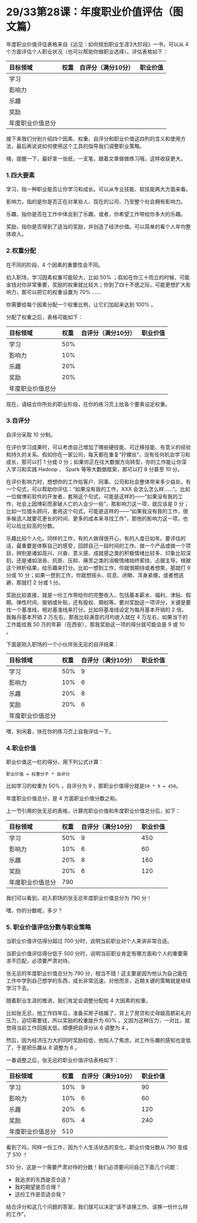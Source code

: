 # 29/33第28课：年度职业价值评估（图文篇）

年度职业价值评估表格来自《远见：如何规划职业生涯3大阶段》一书，可以从 4 个方面评估个人职业状况（也可以帮助你做职业选择）。评估表格如下：

| 目标领域         | 权重 | 自评分（满分10分） | 职业价值 |
| :--------------- | :--- | :----------------- | :------- |
| 学习             |      |                    |          |
| 影响力           |      |                    |          |
| 乐趣             |      |                    |          |
| 奖励             |      |                    |          |
| 年度职业价值总分 |      |                    |          |

接下来我们分别介绍四个因素、权重、自评分和职业价值这四列的含义和使用方法，最后再说说如何使用这个工具的指导我们调整职业策略。

嗨，提醒一下，最好拿一张纸，一支笔，跟着文章做做练习哦，这样收获更大。

### 1.四大要素

学习，指一种职业能否让你学习和成长。可以从专业技能、软技能两大方面来看。

影响力，指的是你是否正在对某些人、现在的公司、乃至整个社会拥有影响力。

乐趣，指你是否在工作中体会到了乐趣，或者，你希望工作带给你多大的乐趣。

奖励，指你是否得到了适当的奖励，并创造了经济价值。可以简单的看个人年均整体收入。

### 2.权重分配

在不同的阶段，4 个因素的重要性会不同。

初入职场，学习因素权重可能较大，比如 50% ；假如在你三十而立的时候，可能金钱对你非常重要，奖励的权重就比较大；你到了四十不惑之际，可能更想扩大影响力，那可以把它的权重设置为 70% ……

你需要给每个因素分配一个权重比例，让它们加起来达到 100% 。

分配了权重之后，表格可能如下：

| 目标领域         | 权重 | 自评分（满分10分） | 职业价值 |
| :--------------- | :--- | :----------------- | :------- |
| 学习             | 50%  |                    |          |
| 影响力           | 10%  |                    |          |
| 乐趣             | 20%  |                    |          |
| 奖励             | 20%  |                    |          |
| 年度职业价值总分 |      |                    |          |

现在，请结合你所处的职业阶段，在你的练习页上给各个要素设定权重。

### 3.自评分

自评分采取 10 分制。

在评价学习成果时，可以考虑自己增加了哪些硬技能、可迁移技能、有意义的经验和持久的关系。假如你在一家公司，每天都在重复“拧螺丝”，没有任何机会学习和成长，那可以打 1 分或 0 分；如果你正在往大数据方向转型，你的工作能让你深入学习和实践 Hadoop 、 Spark 等等大数据框架，那可以打 8 分甚至 10 分。

在评价影响力时，想想你的工作给客户、同事、公司和社会整体带来多少益处。有一个句式，可以帮助你评估：“如果没有我的工作，XXX 会怎么怎么样……”。比如一位做博彩软件的开发者，套用这个句式，可能是这样的——“如果没有我的工作，社会上因博彩而家破人亡的人会少一些”，那影响力这一项，就应该是 0 分；比如一位猎头顾问，套用这个句式，可能是这样的——“如果我没有我的工作，很多候选人就要花更长的时间、更多的成本来寻找工作”，那他的影响力这一项，也可以给比较高的分数。

乐趣比较个人化。同样的工作，有的人做得很开心，有的人度日如年。要评估的话，最重要是体察自己的感受，回顾自己一段时间的工作、做一个产品或做一个项目，辨别是诸如高兴、兴奋、意义感、成就感之类的积极情绪比较多、印象比较深刻，还是诸如沮丧、抗拒、压抑、痛苦之类的消极情绪始终萦绕、占据主导。根据这个辨析结果，给乐趣来打分。比如一想到工作，你就很期待或者想笑，那就打 9 分或 10 分；如果一想到工作，你就想摇头、叹息、闭眼、浑身紧绷，或者想逃避，那就打 2 分或 1 分。

奖励比较直接，就是一份工作带给你的完整收入，包括基本薪水、福利、津贴、假期、弹性时间、报销或补贴，还有股权、期权等。要对奖励这一项评分，关键是要找一个基准线，相对基准线来打分。比如将基准线设定为每月基本开销的 2 倍，我每月基本开销 2 万左右，那我比较满意的月均收入就在 4 万左右，如果当下的工作能给我 50 万的年薪（在西安），那我奖励这一项的得分就可能会是 9 或 10 。

下面是刚入职场的一个小伙伴张无忌的自评结果：

| 目标领域         | 权重 | 自评分（满分10分） | 职业价值 |
| :--------------- | :--- | :----------------- | :------- |
| 学习             | 50%  | 9                  |          |
| 影响力           | 10%  | 6                  |          |
| 乐趣             | 20%  | 8                  |          |
| 奖励             | 20%  | 6                  |          |
| 年度职业价值总分 |      |                    |          |

嘿，别闲着，快在你的练习页上自我评估一下。

### 4.职业价值

职业价值这一栏的得分，用下列公式计算：

```
职业价值 = 权重分子 * 自评分
```

比如学习的权重为 50% ，自评分为 9 ，那职业价值得分就是`50 * 9 = 450`。

年度职业价值总分，是 4 方面职业价值分数之和。

上一节引用的张无忌的表格，计算完职业价值和年度职业价值总分后，如下：

| 目标领域         | 权重 | 自评分（满分10分） | 职业价值 |
| :--------------- | :--- | :----------------- | :------- |
| 学习             | 50%  | 9                  | 450      |
| 影响力           | 10%  | 6                  | 60       |
| 乐趣             | 20%  | 8                  | 160      |
| 奖励             | 20%  | 6                  | 120      |
| 年度职业价值总分 | 790  |                    |          |

我们可以看到，初入职场的张无忌年度职业价值总分为 790 分！

嘿，你的分数呢，多少？

### 5. 职业价值评估分数与职业策略

当职业价值评估得分超过 700 分时，说明当前职业对个人来讲非常合适。

当职业价值评估得分低于 500 分时，说明当前职业肯定有哪方面和个人的重要需求不匹配，必须要严肃对待。

张无忌的年度职业价值总分为 790 分，相当不错！这主要是因为他认为自己能在工作中学到自己想学的东西，成长非常迅速。对他而言，近期关键的策略就是继续学习下去。

随着职业生涯的推进，我们肯定会调整分配给 4 大因素的权重。

比如张无忌，他工作四年后，准备买房子结婚了，背上了房贷和丈母娘高额彩礼的压力，迫切需要钱，所以奖励的权重陡升为 60% 。又因为这种压力，一对比，就觉得当前工作回报太低，顺便把自评分从 6 调整为 4 。

然后，因为经济压力大的同时奖励较低，他陷入了焦虑，对工作乐趣的感知也变低了，于是把乐趣从 8 调整为 6 。

一番调整之后，张无忌的职业价值评估表格如下：

| 目标领域         | 权重 | 自评分（满分10分） | 职业价值 |
| :--------------- | :--- | :----------------- | :------- |
| 学习             | 10%  | 9                  | 90       |
| 影响力           | 10%  | 6                  | 60       |
| 乐趣             | 20%  | 6                  | 120      |
| 奖励             | 60%  | 4                  | 240      |
| 年度职业价值总分 | 510  |                    |          |

看到了吗，同样一份工作，因为个人生活状态的变化，职业价值分数从 790 变成了 510 ！

510 分，这是一个需要严肃对待的分数！我们必须要问问自己下面几个问题：

- 我追求的东西是否合适？
- 我的期望是否合理？
- 这份工作是否适合我？

结合评分和这几个问题的答案，我们就可以决定“该不该换工作、该换一份什么样的工作”。